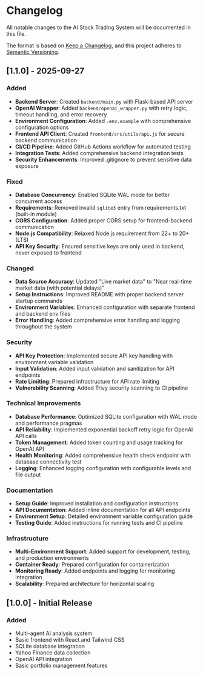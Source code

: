 # Changelog

All notable changes to the AI Stock Trading System will be documented in this file.

The format is based on [Keep a Changelog](https://keepachangelog.com/en/1.0.0/),
and this project adheres to [Semantic Versioning](https://semver.org/spec/v2.0.0.html).

## [1.1.0] - 2025-09-27

### Added
- **Backend Server**: Created `backend/main.py` with Flask-based API server
- **OpenAI Wrapper**: Added `backend/openai_wrapper.py` with retry logic, timeout handling, and error recovery
- **Environment Configuration**: Added `.env.example` with comprehensive configuration options
- **Frontend API Client**: Created `frontend/src/utils/api.js` for secure backend communication
- **CI/CD Pipeline**: Added GitHub Actions workflow for automated testing
- **Integration Tests**: Added comprehensive backend integration tests
- **Security Enhancements**: Improved .gitignore to prevent sensitive data exposure

### Fixed
- **Database Concurrency**: Enabled SQLite WAL mode for better concurrent access
- **Requirements**: Removed invalid `sqlite3` entry from requirements.txt (built-in module)
- **CORS Configuration**: Added proper CORS setup for frontend-backend communication
- **Node.js Compatibility**: Relaxed Node.js requirement from 22+ to 20+ (LTS)
- **API Key Security**: Ensured sensitive keys are only used in backend, never exposed to frontend

### Changed
- **Data Source Accuracy**: Updated "Live market data" to "Near real-time market data (with potential delays)"
- **Setup Instructions**: Improved README with proper backend server startup commands
- **Environment Variables**: Enhanced configuration with separate frontend and backend env files
- **Error Handling**: Added comprehensive error handling and logging throughout the system

### Security
- **API Key Protection**: Implemented secure API key handling with environment variable validation
- **Input Validation**: Added input validation and sanitization for API endpoints
- **Rate Limiting**: Prepared infrastructure for API rate limiting
- **Vulnerability Scanning**: Added Trivy security scanning to CI pipeline

### Technical Improvements
- **Database Performance**: Optimized SQLite configuration with WAL mode and performance pragmas
- **API Reliability**: Implemented exponential backoff retry logic for OpenAI API calls
- **Token Management**: Added token counting and usage tracking for OpenAI API
- **Health Monitoring**: Added comprehensive health check endpoint with database connectivity test
- **Logging**: Enhanced logging configuration with configurable levels and file output

### Documentation
- **Setup Guide**: Improved installation and configuration instructions
- **API Documentation**: Added inline documentation for all API endpoints
- **Environment Setup**: Detailed environment variable configuration guide
- **Testing Guide**: Added instructions for running tests and CI pipeline

### Infrastructure
- **Multi-Environment Support**: Added support for development, testing, and production environments
- **Container Ready**: Prepared configuration for containerization
- **Monitoring Ready**: Added endpoints and logging for monitoring integration
- **Scalability**: Prepared architecture for horizontal scaling

## [1.0.0] - Initial Release

### Added
- Multi-agent AI analysis system
- Basic frontend with React and Tailwind CSS
- SQLite database integration
- Yahoo Finance data collection
- OpenAI API integration
- Basic portfolio management features

